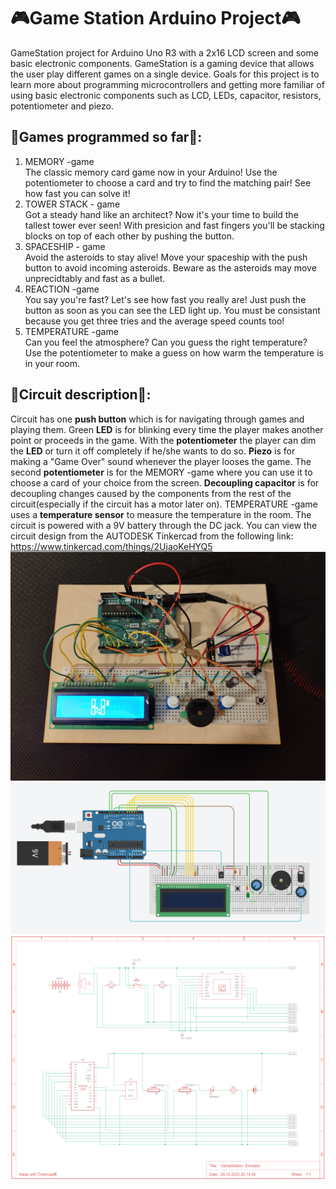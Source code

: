# :video_game:Game Station Arduino Project:video_game:

GameStation project for Arduino Uno R3 with a 2x16 LCD screen and some basic electronic components.
GameStation is a gaming device that allows the user play different games on a single device.
Goals for this project is to learn more about programming microcontrollers and getting
more familiar of using basic electronic components such as LCD, LEDs, capacitor, resistors, potentiometer
and piezo. <br>
## :game_die:Games programmed so far:game_die::
1. MEMORY -game<br>
The classic memory card game now in your Arduino! Use the potentiometer to choose a card
and try to find the matching pair! See how fast you can solve it!
2. TOWER STACK - game<br>
Got a steady hand like an architect? Now it's your time to build the tallest tower ever seen!
With presicion and fast fingers you'll be stacking blocks on top of each other by pushing
the button.
3. SPACESHIP - game<br>
Avoid the asteroids to stay alive! Move your spaceship with the push button to avoid
incoming asteroids. Beware as the asteroids may move unprecidtably and fast as a bullet.
4. REACTION -game<br>
You say you're fast? Let's see how fast you really are! Just push the button as soon
as you can see the LED light up. You must be consistant because you get three tries
and the average speed counts too!
5. TEMPERATURE -game<br>
Can you feel the atmosphere? Can you guess the right temperature? Use the potentiometer to
make a guess on how warm the temperature is in your room.
## :electric_plug:Circuit description:electric_plug::
Circuit has one **push button** which is for navigating through games and playing them.
Green **LED** is for blinking every time the player makes another point or proceeds in the game. With the **potentiometer**
the player can dim the **LED** or turn it off completely if he/she wants to do so.
**Piezo** is for making a "Game Over" sound whenever the player looses the game.
The second **potentiometer** is for the MEMORY -game where you can use it to choose
a card of your choice from the screen. **Decoupling capacitor** is for decoupling
changes caused by the components from the rest of the circuit(especially if the circuit has a motor later on). 
TEMPERATURE -game uses a **temperature sensor** to measure the temperature in the room.
The circuit is powered with a 9V battery through the DC jack.
You can view the circuit design from the AUTODESK Tinkercad from the following link:
https://www.tinkercad.com/things/2UjaoKeHYQ5
![GameStation](https://github.com/Jyppara/Game_Station_Arduino_Project/blob/main/Simulation%20pictures/GameStation.jpg)
![GameStation wiring](https://github.com/Jyppara/Game_Station_Arduino_Project/blob/main/Simulation%20pictures/GameStation-%20Emulator.png)
![GameStation schematic](https://github.com/Jyppara/Game_Station_Arduino_Project/blob/main/Simulation%20pictures/GameStation-%20Emulator_schematic.PNG)
